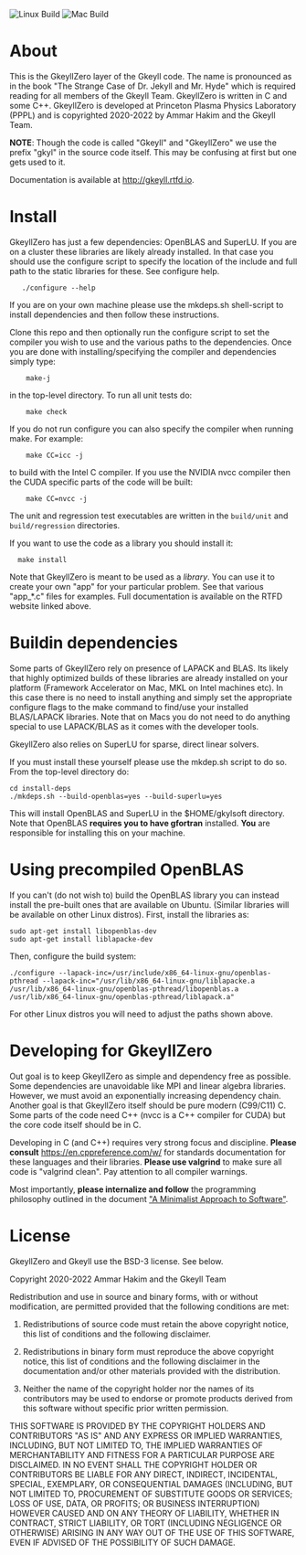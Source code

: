 ![Linux Build](https://github.com/ammarhakim/gkylzero/actions/workflows/main.yml/badge.svg)
![Mac Build](https://github.com/ammarhakim/gkylzero/actions/workflows/osx-build.yml/badge.svg)

# About

This is the GkeyllZero layer of the Gkeyll code. The name is
pronounced as in the book "The Strange Case of Dr. Jekyll and
Mr. Hyde" which is required reading for all members of the Gkeyll
Team. GkeyllZero is written in C and some C++. GkeyllZero is developed
at Princeton Plasma Physics Laboratory (PPPL) and is copyrighted
2020-2022 by Ammar Hakim and the Gkeyll Team.

**NOTE**: Though the code is called "Gkeyll" and "GkeyllZero" we use
the prefix "gkyl" in the source code itself. This may be confusing at
first but one gets used to it.

Documentation is available at http://gkeyll.rtfd.io.

# Install

GkeyllZero has just a few dependencies: OpenBLAS and SuperLU. If you
are on a cluster these libraries are likely already installed. In that
case you should use the configure script to specify the location of
the include and full path to the static libraries for these. See
configure help.
```
   ./configure --help
```

If you are on your own machine please use the mkdeps.sh shell-script
to install dependencies and then follow these instructions.

Clone this repo and then optionally run the configure script to set the
compiler you wish to use and the various paths to the
dependencies. Once you are done with installing/specifying the compiler 
and dependencies simply type:
```
    make-j
```
in the top-level directory. To run all unit tests do:
```
    make check
```

If you do not run configure you can also specify the compiler when
running make. For example:
```
    make CC=icc -j
```
to build with the Intel C compiler. If you use the NVIDIA nvcc
compiler then the CUDA specific parts of the code will be built:
```
    make CC=nvcc -j
```
The unit and regression test executables are written in the
`build/unit` and `build/regression` directories.

If you want to use the code as a library you should install it:
```
  make install
```

Note that GkeyllZero is meant to be used as a *library*. You can use
it to create your own "app" for your particular problem. See that
various "app_*.c" files for examples. Full documentation is available
on the RTFD website linked above.

# Buildin dependencies

Some parts of GkeyllZero rely on presence of LAPACK and BLAS. Its
likely that highly optimized builds of these libraries are already
installed on your platform (Framework Accelerator on Mac, MKL on Intel
machines etc). In this case there is no need to install anything and
simply set the appropriate configure flags to the make command to
find/use your installed BLAS/LAPACK libraries. Note that on Macs you
do not need to do anything special to use LAPACK/BLAS as it comes with
the developer tools.

GkeyllZero also relies on SuperLU for sparse, direct linear solvers.

If you must install these yourself please use the mkdep.sh script to do so.
From the top-level directory do:
```
cd install-deps
./mkdeps.sh --build-openblas=yes --build-superlu=yes
```

This will install OpenBLAS and SuperLU in the $HOME/gkylsoft
directory. Note that OpenBLAS **requires you to have gfortran**
installed. **You** are responsible for installing this on your
machine.

# Using precompiled OpenBLAS

If you can't (do not wish to) build the OpenBLAS library you can
instead install the pre-built ones that are available on
Ubuntu. (Similar libraries will be available on other Linux
distros). First, install the libraries as:
```
sudo apt-get install libopenblas-dev
sudo apt-get install liblapacke-dev
```

Then, configure the build system:
```
./configure --lapack-inc=/usr/include/x86_64-linux-gnu/openblas-pthread --lapack-inc="/usr/lib/x86_64-linux-gnu/liblapacke.a /usr/lib/x86_64-linux-gnu/openblas-pthread/libopenblas.a /usr/lib/x86_64-linux-gnu/openblas-pthread/liblapack.a"
```

For other Linux distros you will need to adjust the paths shown above.

# Developing for GkeyllZero

Out goal is to keep GkeyllZero as simple and dependency free as
possible. Some dependencies are unavoidable like MPI and linear
algebra libraries. However, we must avoid an exponentially increasing
dependency chain. Another goal is that GkeyllZero itself should be
pure modern (C99/C11) C. Some parts of the code need C++ (nvcc is a
C++ compiler for CUDA) but the core code itself should be in C.

Developing in C (and C++) requires very strong focus and
discipline. **Please consult** https://en.cppreference.com/w/ for
standards documentation for these languages and their
libraries. **Please use valgrind** to make sure all code is "valgrind
clean". Pay attention to all compiler warnings.

Most importantly, **please internalize and follow** the programming
philosophy outlined in the document ["A Minimalist Approach to
Software"](https://ammar-hakim.org/cj/je0/je0-minimalism.html).

# License

GkeyllZero and Gkeyll use the BSD-3 license. See below.

Copyright 2020-2022 Ammar Hakim and the Gkeyll Team

Redistribution and use in source and binary forms, with or without
modification, are permitted provided that the following conditions are
met:

1. Redistributions of source code must retain the above copyright
   notice, this list of conditions and the following disclaimer.

2. Redistributions in binary form must reproduce the above copyright
   notice, this list of conditions and the following disclaimer in the
   documentation and/or other materials provided with the
   distribution.

3. Neither the name of the copyright holder nor the names of its
   contributors may be used to endorse or promote products derived
   from this software without specific prior written permission.

THIS SOFTWARE IS PROVIDED BY THE COPYRIGHT HOLDERS AND CONTRIBUTORS
"AS IS" AND ANY EXPRESS OR IMPLIED WARRANTIES, INCLUDING, BUT NOT
LIMITED TO, THE IMPLIED WARRANTIES OF MERCHANTABILITY AND FITNESS FOR
A PARTICULAR PURPOSE ARE DISCLAIMED. IN NO EVENT SHALL THE COPYRIGHT
HOLDER OR CONTRIBUTORS BE LIABLE FOR ANY DIRECT, INDIRECT, INCIDENTAL,
SPECIAL, EXEMPLARY, OR CONSEQUENTIAL DAMAGES (INCLUDING, BUT NOT
LIMITED TO, PROCUREMENT OF SUBSTITUTE GOODS OR SERVICES; LOSS OF USE,
DATA, OR PROFITS; OR BUSINESS INTERRUPTION) HOWEVER CAUSED AND ON ANY
THEORY OF LIABILITY, WHETHER IN CONTRACT, STRICT LIABILITY, OR TORT
(INCLUDING NEGLIGENCE OR OTHERWISE) ARISING IN ANY WAY OUT OF THE USE
OF THIS SOFTWARE, EVEN IF ADVISED OF THE POSSIBILITY OF SUCH DAMAGE.
